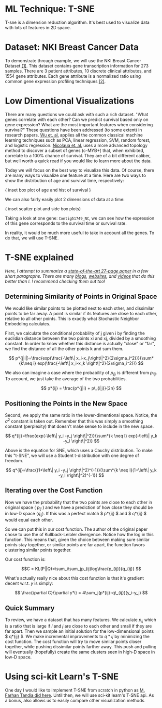 # ML Technique: T-SNE

T-sne is a dimension reduction algorithm. It's best used to visualize data with lots of features in 2D space.

# Dataset: NKI Breast Cancer Data

To demonstrate through example, we will use the NKI Breast Cancer Dataset [[1]](https://www.google.com/url?q=https://data.world/deviramanan2016/nki-breast-cancer-data&sa=D&source=docs&ust=1660151201266258&usg=AOvVaw3zOXI33wxSbCse84FI3RYY). This dataset contains gene transcription information for 273 samples. There are 3 patient attributes, 10 discrete clinical attributes, and 1554 gene attributes. Each gene attribute is a normalized ratio using common gene expression profiling techniques [[2]](https://www.nature.com/articles/415530a).

# Low Dimentional Visualizations

There are many questions we could ask with such a rich dataset. "What genes correlate with each other? Can we predict survival based only on gene expression? What are the most important features when considering survival?" These questions have been addressed (to some extent) in research papers. [Wu et. al.](https://www.scirp.org/journal/paperinformation.aspx?paperid=84902) applies all the common classical machine learning techniques such as PCA, linear regression, SVM, random forest, and logistic regression. [Nicolaua et. al.](https://d1bp1ynq8xms31.cloudfront.net/wp-content/uploads/2015/02/Topology_Based_Data_Analysis_Identifies_a_Subgroup_of_Breast_Cancer_with_a_unique_mutational_profile_and_excellent_survival.pdf) uses a more advanced topology method to discover a subset of genes (c-MYB+) that, when exhibited, correlate to a 100% chance of survival. They are of a bit different caliber, but well worth a quick read if you would like to learn more about the data.

Today we will focus on the best way to visualize this data. Of course, there are many ways to visualize one feature at a time. Here are two ways to show the distribution of age and survival time, respectively:

{ inset box plot of age and hist of survival }

We can also fairly easily plot 2 dimensions of data at a time:

{ inset scatter plot and side box plots}

Taking a look at one gene: `Contig51749_NC`, we can see how the expression of this gene corresponds to the survival time or survival rate.

In reality, it would be much more useful to take in account all the genes. To do that, we will use T-SNE.

# T-SNE explained

_Here, I attempt to summarize a [state-of-the-art 27-page paper](https://lvdmaaten.github.io/publications/papers/JMLR_2008.pdf) in a few short paragraphs. There are many [blogs](https://www.linkedin.com/pulse/visualization-method-sne-vs-t-sne-implementation-using-tandia), [websites](https://distill.pub/2016/misread-tsne/?_ga=2.135835192.888864733.1531353600-1779571267.1531353600), and [videos](https://youtu.be/NEaUSP4YerM) that do this better than I. I recommend checking them out too!_

## Determining Similarity of Points in Original Space

We would like similar points to be plotted next to each other, and dissimilar points to be far away. A point is similar if its features are close to each other, relative to all other points. This is exactly what Stochastic Neighbor Embedding calculates.

First, we calculate the conditional probability of j given i by finding the euclidian distance between the two points xi and xj, divided by a smoothing constant. In order to know whether this distance is actually "close" or "far", we find the distance of all the other points k and sum them.

$$ p*{j|i|}=\frac{exp(\frac{-\left\| x_i-x_j\right\|^2}{2\sigma_i^2})}{\sum*{k\neq i} exp(\frac{-\left\| x_i-x_k \right\|^2}{2\sigma_i^2})} $$

We also can imagine a case where the probability of $p_{j|i}$ is different from $p_{i|j}$. To account, we just take the average of the two probabilities.

$$ p*{ij} = \frac{p*{j|i} + p\_{i|j}}{2n} $$

## Positioning the Points in the New Space

Second, we apply the same ratio in the lower-dimentional space. Notice, the $\sigma^2$ constant is taken out. Remember that this was simply a smoothing constant (perplexity) that doesn't make sense to include in the new space.

$$ q*{ij}=\frac{exp(-\left\| y_i -y_j \right\|^2)}{\sum*{k \neq l} exp(-\left\| y_k -y_l \right\|^2)} $$

Above is the equation for SNE, which uses a Cauchy distribution. To make this "t-SNE", we will use a Student t-distribution with one degree of freedom.

$$ q*{ij}=\frac{(1+\left\| y_i -y_j \right\|^2)^{-1}}{\sum*{k \neq l}(1+\left\| y_k -y_l \right\|^2)^{-1}} $$

## Iterating over the Cost Function

Now we have the probability that the two points are close to each other in original space ( $p_{ij}$ ) and we have a prediction of how close they should be in low-D space ($q_{ij}$). If this was a perfect match $ p*{ij} $ and $ q*{ij} $ would equal each other.

So we can put this in our cost function. The author of the original paper chose to use the of Kullback-Leibler divergence. Notice how the log in this function. This means that, given the choice between making sure similar points stay together, or similar points are far apart, the function favors clustering similar points together.

Our cost function is:

$$C = KL(P||Q)=\sum_i\sum_jp_{ij}log\frac{p_{ij}}{q_{ij}} $$

What's actually really nice about this cost function is that it's gradient decent w.r.t. $y$ is simply:

$$ \frac{\partial C}{\partial y*i} = 4\sum_j(p*{ij}-q\_{ij})(y_i-y_j) $$

## Quick Summary

To review, we have a dataset that has many features. We calculate $p_{ij}$ which is a ratio that is large if $i$ and $j$ are close to each other and small if they are far apart. Then we sample an initial solution for the low-dimensional points $ q*{ij} $. We make incremental improvements to $q*{ij}$ by minimizing the cost function. The cost function will try to move similar points closer together, while pushing dissimilar points farther away. This push and pulling will eventually (hopefully) create the same clusters seen in high-D space in low-D space.

# Using sci-kit Learn's T-SNE

One day I would like to implement T-SNE from scratch in python as [M. Farhan Tandia did here](https://www.linkedin.com/pulse/visualization-method-sne-vs-t-sne-implementation-using-tandia/). Until then, we will use sci-kit learn's T-SNE api. As a bonus, also allows us to easily compare other visualization methods.
